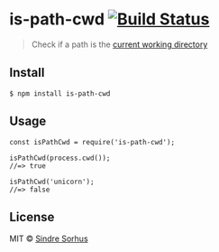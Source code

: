 <h1 id="is-path-cwd-%21build-status">is-path-cwd <a href="https://travis-ci.org/sindresorhus/is-path-cwd"><img src="https://travis-ci.org/sindresorhus/is-path-cwd.svg?branch=master" alt="Build Status" /></a></h1>

<blockquote>
  <p>Check if a path is the <a href="https://en.wikipedia.org/wiki/Working_directory">current working directory</a></p>
</blockquote>

<h2 id="install">Install</h2>

<pre><code>$ npm install is-path-cwd
</code></pre>

<h2 id="usage">Usage</h2>

<pre><code class="js">const isPathCwd = require('is-path-cwd');

isPathCwd(process.cwd());
//=&gt; true

isPathCwd('unicorn');
//=&gt; false
</code></pre>

<h2 id="license">License</h2>

<p>MIT © <a href="https://sindresorhus.com">Sindre Sorhus</a></p>
